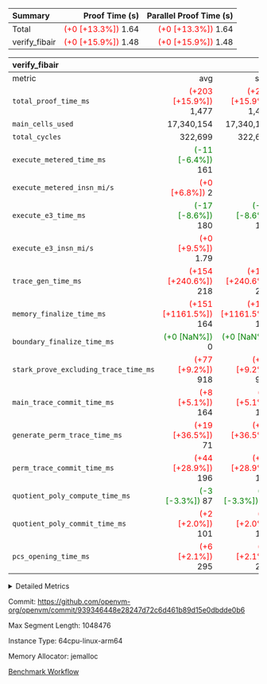 | Summary | Proof Time (s) | Parallel Proof Time (s) |
|:---|---:|---:|
| Total | <span style='color: red'>(+0 [+13.3%])</span> 1.64 | <span style='color: red'>(+0 [+13.3%])</span> 1.64 |
| verify_fibair | <span style='color: red'>(+0 [+15.9%])</span> 1.48 | <span style='color: red'>(+0 [+15.9%])</span> 1.48 |


| verify_fibair |||||
|:---|---:|---:|---:|---:|
|metric|avg|sum|max|min|
| `total_proof_time_ms ` | <span style='color: red'>(+203 [+15.9%])</span> 1,477 | <span style='color: red'>(+203 [+15.9%])</span> 1,477 | <span style='color: red'>(+203 [+15.9%])</span> 1,477 | <span style='color: red'>(+203 [+15.9%])</span> 1,477 |
| `main_cells_used     ` |  17,340,154 |  17,340,154 |  17,340,154 |  17,340,154 |
| `total_cycles        ` |  322,699 |  322,699 |  322,699 |  322,699 |
| `execute_metered_time_ms` | <span style='color: green'>(-11 [-6.4%])</span> 161 | -          | -          | -          |
| `execute_metered_insn_mi/s` | <span style='color: red'>(+0 [+6.8%])</span> 2 | -          | -          | -          |
| `execute_e3_time_ms  ` | <span style='color: green'>(-17 [-8.6%])</span> 180 | <span style='color: green'>(-17 [-8.6%])</span> 180 | <span style='color: green'>(-17 [-8.6%])</span> 180 | <span style='color: green'>(-17 [-8.6%])</span> 180 |
| `execute_e3_insn_mi/s` | <span style='color: red'>(+0 [+9.5%])</span> 1.79 | -          | <span style='color: red'>(+0 [+9.5%])</span> 1.79 | <span style='color: red'>(+0 [+9.5%])</span> 1.79 |
| `trace_gen_time_ms   ` | <span style='color: red'>(+154 [+240.6%])</span> 218 | <span style='color: red'>(+154 [+240.6%])</span> 218 | <span style='color: red'>(+154 [+240.6%])</span> 218 | <span style='color: red'>(+154 [+240.6%])</span> 218 |
| `memory_finalize_time_ms` | <span style='color: red'>(+151 [+1161.5%])</span> 164 | <span style='color: red'>(+151 [+1161.5%])</span> 164 | <span style='color: red'>(+151 [+1161.5%])</span> 164 | <span style='color: red'>(+151 [+1161.5%])</span> 164 |
| `boundary_finalize_time_ms` | <span style='color: green'>(+0 [NaN%])</span> 0 | <span style='color: green'>(+0 [NaN%])</span> 0 | <span style='color: green'>(+0 [NaN%])</span> 0 | <span style='color: green'>(+0 [NaN%])</span> 0 |
| `stark_prove_excluding_trace_time_ms` | <span style='color: red'>(+77 [+9.2%])</span> 918 | <span style='color: red'>(+77 [+9.2%])</span> 918 | <span style='color: red'>(+77 [+9.2%])</span> 918 | <span style='color: red'>(+77 [+9.2%])</span> 918 |
| `main_trace_commit_time_ms` | <span style='color: red'>(+8 [+5.1%])</span> 164 | <span style='color: red'>(+8 [+5.1%])</span> 164 | <span style='color: red'>(+8 [+5.1%])</span> 164 | <span style='color: red'>(+8 [+5.1%])</span> 164 |
| `generate_perm_trace_time_ms` | <span style='color: red'>(+19 [+36.5%])</span> 71 | <span style='color: red'>(+19 [+36.5%])</span> 71 | <span style='color: red'>(+19 [+36.5%])</span> 71 | <span style='color: red'>(+19 [+36.5%])</span> 71 |
| `perm_trace_commit_time_ms` | <span style='color: red'>(+44 [+28.9%])</span> 196 | <span style='color: red'>(+44 [+28.9%])</span> 196 | <span style='color: red'>(+44 [+28.9%])</span> 196 | <span style='color: red'>(+44 [+28.9%])</span> 196 |
| `quotient_poly_compute_time_ms` | <span style='color: green'>(-3 [-3.3%])</span> 87 | <span style='color: green'>(-3 [-3.3%])</span> 87 | <span style='color: green'>(-3 [-3.3%])</span> 87 | <span style='color: green'>(-3 [-3.3%])</span> 87 |
| `quotient_poly_commit_time_ms` | <span style='color: red'>(+2 [+2.0%])</span> 101 | <span style='color: red'>(+2 [+2.0%])</span> 101 | <span style='color: red'>(+2 [+2.0%])</span> 101 | <span style='color: red'>(+2 [+2.0%])</span> 101 |
| `pcs_opening_time_ms ` | <span style='color: red'>(+6 [+2.1%])</span> 295 | <span style='color: red'>(+6 [+2.1%])</span> 295 | <span style='color: red'>(+6 [+2.1%])</span> 295 | <span style='color: red'>(+6 [+2.1%])</span> 295 |



<details>
<summary>Detailed Metrics</summary>

|  | verify_program_compile_ms | total_cells | stark_prove_excluding_trace_time_ms | quotient_poly_compute_time_ms | quotient_poly_commit_time_ms | perm_trace_commit_time_ms | pcs_opening_time_ms | main_trace_commit_time_ms |
| --- | --- | --- | --- | --- | --- | --- | --- |
|  | 7 | 65,536 | 39 | 1 | 7 | 0 | 23 | 7 | 

| air_name | rows | quotient_deg | main_cols | interactions | constraints | cells |
| --- | --- | --- | --- | --- | --- | --- |
| AccessAdapterAir<2> |  | 2 |  | 5 | 12 |  | 
| AccessAdapterAir<4> |  | 2 |  | 5 | 12 |  | 
| AccessAdapterAir<8> |  | 2 |  | 5 | 12 |  | 
| FibonacciAir | 32,768 | 1 | 2 |  | 5 | 65,536 | 
| FriReducedOpeningAir |  | 2 |  | 39 | 71 |  | 
| JalRangeCheckAir |  | 2 |  | 9 | 14 |  | 
| NativePoseidon2Air<BabyBearParameters>, 1> |  | 2 |  | 136 | 572 |  | 
| PhantomAir |  | 2 |  | 3 | 5 |  | 
| ProgramAir |  | 1 |  | 1 | 4 |  | 
| VariableRangeCheckerAir |  | 1 |  | 1 | 4 |  | 
| VmAirWrapper<AluNativeAdapterAir, FieldArithmeticCoreAir> |  | 2 |  | 15 | 27 |  | 
| VmAirWrapper<BranchNativeAdapterAir, BranchEqualCoreAir<1> |  | 2 |  | 11 | 25 |  | 
| VmAirWrapper<NativeAdapterAir<2, 0>, PublicValuesCoreAir> |  | 2 |  | 11 | 29 |  | 
| VmAirWrapper<NativeLoadStoreAdapterAir<1>, NativeLoadStoreCoreAir<1> |  | 2 |  | 15 | 20 |  | 
| VmAirWrapper<NativeLoadStoreAdapterAir<4>, NativeLoadStoreCoreAir<4> |  | 2 |  | 15 | 20 |  | 
| VmAirWrapper<NativeVectorizedAdapterAir<4>, FieldExtensionCoreAir> |  | 2 |  | 15 | 27 |  | 
| VmConnectorAir |  | 2 |  | 5 | 11 |  | 
| VolatileBoundaryAir |  | 2 |  | 7 | 19 |  | 

| group | trace_gen_time_ms | total_proof_time_ms | total_cycles | total_cells | stark_prove_excluding_trace_time_ms | quotient_poly_compute_time_ms | quotient_poly_commit_time_ms | perm_trace_commit_time_ms | pcs_opening_time_ms | memory_finalize_time_ms | main_trace_commit_time_ms | main_cells_used | insns | generate_perm_trace_time_ms | fri.log_blowup | execute_metered_time_ms | execute_metered_insn_mi/s | execute_e3_time_ms | execute_e3_insn_mi/s | boundary_finalize_time_ms |
| --- | --- | --- | --- | --- | --- | --- | --- | --- | --- | --- | --- | --- | --- | --- | --- | --- | --- | --- | --- | --- |
| verify_fibair | 218 | 1,477 | 322,699 | 62,474,410 | 918 | 87 | 101 | 196 | 295 | 164 | 164 | 17,340,154 | 322,700 | 71 | 1 | 161 | 2 | 180 | 1.79 | 0 | 

| group | air_name | rows | prep_cols | perm_cols | main_cols | cells |
| --- | --- | --- | --- | --- | --- | --- |
| verify_fibair | AccessAdapterAir<2> | 131,072 |  | 16 | 11 | 3,538,944 | 
| verify_fibair | AccessAdapterAir<4> | 65,536 |  | 16 | 13 | 1,900,544 | 
| verify_fibair | AccessAdapterAir<8> | 128 |  | 16 | 17 | 4,224 | 
| verify_fibair | FriReducedOpeningAir | 2,048 |  | 84 | 27 | 227,328 | 
| verify_fibair | JalRangeCheckAir | 32,768 |  | 28 | 12 | 1,310,720 | 
| verify_fibair | NativePoseidon2Air<BabyBearParameters>, 1> | 32,768 |  | 312 | 398 | 23,265,280 | 
| verify_fibair | PhantomAir | 16,384 |  | 12 | 6 | 294,912 | 
| verify_fibair | ProgramAir | 8,192 |  | 8 | 10 | 147,456 | 
| verify_fibair | VariableRangeCheckerAir | 262,144 | 2 | 8 | 1 | 2,359,296 | 
| verify_fibair | VmAirWrapper<AluNativeAdapterAir, FieldArithmeticCoreAir> | 262,144 |  | 36 | 29 | 17,039,360 | 
| verify_fibair | VmAirWrapper<BranchNativeAdapterAir, BranchEqualCoreAir<1> | 32,768 |  | 28 | 23 | 1,671,168 | 
| verify_fibair | VmAirWrapper<NativeLoadStoreAdapterAir<1>, NativeLoadStoreCoreAir<1> | 65,536 |  | 40 | 21 | 3,997,696 | 
| verify_fibair | VmAirWrapper<NativeLoadStoreAdapterAir<4>, NativeLoadStoreCoreAir<4> | 32,768 |  | 40 | 27 | 2,195,456 | 
| verify_fibair | VmAirWrapper<NativeVectorizedAdapterAir<4>, FieldExtensionCoreAir> | 32,768 |  | 36 | 38 | 2,424,832 | 
| verify_fibair | VmConnectorAir | 2 | 1 | 16 | 5 | 42 | 
| verify_fibair | VolatileBoundaryAir | 65,536 |  | 20 | 12 | 2,097,152 | 

| group | trace_height_constraint | weighted_sum | threshold |
| --- | --- | --- | --- |
| verify_fibair | 0 | 1,085,444 | 2,013,265,921 | 
| verify_fibair | 1 | 5,411,200 | 2,013,265,921 | 
| verify_fibair | 2 | 542,722 | 2,013,265,921 | 
| verify_fibair | 3 | 5,476,612 | 2,013,265,921 | 
| verify_fibair | 4 | 65,536 | 2,013,265,921 | 
| verify_fibair | 5 | 12,851,850 | 2,013,265,921 | 

| trace_height_constraint | threshold |
| --- | --- |
| 0 | 2,013,265,921 | 

</details>


Commit: https://github.com/openvm-org/openvm/commit/939346448e28247d72c6d461b89d15e0dbdde0b6

Max Segment Length: 1048476

Instance Type: 64cpu-linux-arm64

Memory Allocator: jemalloc

[Benchmark Workflow](https://github.com/openvm-org/openvm/actions/runs/15853115830)
